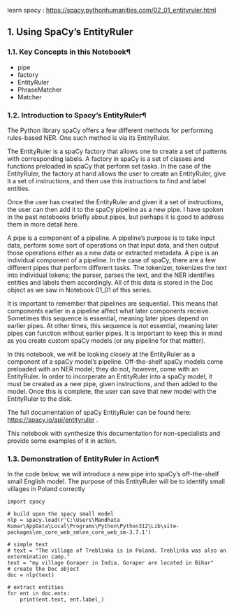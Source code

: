 learn spacy : https://spacy.pythonhumanities.com/02_01_entityruler.html

## 1. Using SpaCy’s EntityRuler

### 1.1. Key Concepts in this Notebook¶
* pipe
* factory
* EntityRuler
* PhraseMatcher
* Matcher

### 1.2. Introduction to Spacy’s EntityRuler¶
The Python library spaCy offers a few different methods for performing rules-based NER. One such method is via its EntityRuler.

The EntityRuler is a spaCy factory that allows one to create a set of patterns with corresponding labels. A factory in spaCy is a set of classes and functions preloaded in spaCy that perform set tasks. In the case of the EntityRuler, the factory at hand allows the user to create an EntityRuler, give it a set of instructions, and then use this instructions to find and label entities.

Once the user has created the EntityRuler and given it a set of instructions, the user can then add it to the spaCy pipeline as a new pipe. I have spoken in the past notebooks briefly about pipes, but perhaps it is good to address them in more detail here.

A pipe is a component of a pipeline. A pipeline’s purpose is to take input data, perform some sort of operations on that input data, and then output those operations either as a new data or extracted metadata. A pipe is an individual component of a pipeline. In the case of spaCy, there are a few different pipes that perform different tasks. The tokenizer, tokenizes the text into individual tokens; the parser, parses the text, and the NER identifies entities and labels them accordingly. All of this data is stored in the Doc object as we saw in Notebook 01_01 of this series.

It is important to remember that pipelines are sequential. This means that components earlier in a pipeline affect what later components receive. Sometimes this sequence is essential, meaning later pipes depend on earlier pipes. At other times, this sequence is not essential, meaning later pipes can function without earlier pipes. It is important to keep this in mind as you create custom spaCy models (or any pipeline for that matter).

In this notebook, we will be looking closely at the EntityRuler as a component of a spaCy model’s pipeline. Off-the-shelf spaCy models come preloaded with an NER model; they do not, however, come with an EntityRuler. In order to incorperate an EntityRuler into a spaCy model, it must be created as a new pipe, given instructions, and then added to the model. Once this is complete, the user can save that new model with the EntityRuler to the disk.

The full documentation of spaCy EntityRuler can be found here: https://spacy.io/api/entityruler .

This notebook with synthesize this documentation for non-specialists and provide some examples of it in action.

### 1.3. Demonstration of EntityRuler in Action¶
In the code below, we will introduce a new pipe into spaCy’s off-the-shelf small English model. The purpose of this EntityRuler will be to identify small villages in Poland correctly






```
import spacy 

# build upon the spacy small model 
nlp = spacy.load(r'C:\Users\Mandhata Kumar\AppData\Local\Programs\Python\Python312\Lib\site-packages\en_core_web_sm\en_core_web_sm-3.7.1')

# simple text 
# text = "The village of Treblinka is in Poland. Treblinka was also an extermination camp."
text = "my village Goraper in India. Goraper are located in Bihar"
# create the Doc object 
doc = nlp(text)

# extract entities 
for ent in doc.ents:
    print(ent.text, ent.label_)

```